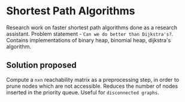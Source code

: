 # Shortest Path Algorithms
Research work on faster shortest path algorithms done as a research assistant. Problem statement - `Can we do better than Dijkstra's?`. Contains implementations of binary heap, binomial heap, dijkstra's algorithm.

## Solution proposed
Compute a `nxn` reachability matrix as a preprocessing step, in order to prune nodes which are not accessible. Reduces the number of nodes inserted in the priority queue. Useful for `disconnected graphs`.
